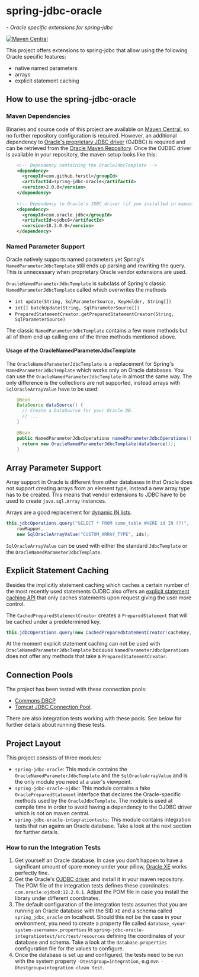 # spring-jdbc-oracle
*- Oracle specific extensions for spring-jdbc*

[![Maven Central](https://maven-badges.herokuapp.com/maven-central/com.github.ferstl/spring-jdbc-oracle/badge.svg)](https://maven-badges.herokuapp.com/maven-central/com.github.ferstl/spring-jdbc-oracle)

This project offers extensions to spring-jdbc that allow using the following Oracle specific features:

* native named parameters
* arrays
* explicit statement caching


## How to use the spring-jdbc-oracle

### Maven Dependencies
Binaries and source code of this project are available on [Maven Central](http://central.maven.org/maven2/com/github/ferstl/spring-jdbc-oracle/), so no further repository configuration is required. However, an additional dependency to [Oracle's proprietary JDBC driver](https://www.oracle.com/technetwork/database/application-development/jdbc/downloads/index.html) (OJDBC) is required and can be retrieved from the [Oracle Maven Repository](https://blogs.oracle.com/dev2dev/get-oracle-jdbc-drivers-and-ucp-from-oracle-maven-repository-without-ides). Once the OJDBC driver is available in your repository, the maven setup looks like this:

```xml
    <!-- Dependency containing the OracleJdbcTemplate -->
    <dependency>
      <groupId>com.github.ferstl</groupId>
      <artifactId>spring-jdbc-oracle</artifactId>
      <version>2.0.0</version>
    </dependency>
    
    <!-- Dependency to Oracle's JDBC driver (if you installed in manually the coordinates may differ). -->
    <dependency>
      <groupId>com.oracle.jdbc</groupId>
      <artifactId>ojdbc8</artifactId>
      <version>18.3.0.0</version>
    </dependency>
```

### Named Parameter Support

Oracle natively supports named parameters yet Spring's `NamedParameterJdbcTemplate` still ends up parsing and rewriting the query. This is unnecessary when proprietary Oracle vendor extensions are used.

`OracleNamedParameterJdbcTemplate` is subclass of Spring's classic `NamedParameterJdbcTemplate` called which overwrites the methods
* `int update(String, SqlParameterSource, KeyHolder, String[])`
* `int[] batchUpdate(String, SqlParameterSource[])`
* `PreparedStatementCreator.getPreparedStatementCreator(String, SqlParameterSource)`

The classic `NamedParameterJdbcTemplate` contains a few more methods but all of them end up calling one of the three methods mentioned above.


#### Usage of the OracleNamedParameterJdbcTemplate

The `OracleNamedParameterJdbcTemplate` is a replacement for Spring's `NamedParameterJdbcTemplate` which works only on Oracle databases. You can use the `OracleNamedParameterJdbcTemplate` in almost the same way. The only difference is the collections are not supported, instead arrays with `SqlOracleArrayValue` have to be used:

```java
    @Bean
    DataSource dataSource() {
      // Create a DataSource for your Oracle DB.
      // ...
    }
    
    @Bean
    public NamedParameterJdbcOperations namedParameterJdbcOperations() {
      return new OracleNamedParameterJdbcTemplate(dataSource());
    }
```


## Array Parameter Support

Array support in Oracle is different from other databases in that Oracle does not support creating arrays from an element type, instead a new array type has to be created. This means that vendor extensions to JDBC have to be used to create `java.sql.Array` instances.

Arrays are a good replacement for [dynamic IN lists](https://blog.jooq.org/2018/04/13/when-using-bind-variables-is-not-enough-dynamic-in-lists/).

```java
this.jdbcOperations.query("SELECT * FROM some_table WHERE id IN (?)",
    rowMapper,
    new SqlOracleArrayValue("CUSTOM_ARRAY_TYPE", ids);
```

`SqlOracleArrayValue` can be used with either the standard `JdbcTemplate` or the `OracleNamedParameterJdbcTemplate`.

## Explicit Statement Caching

Besides the implicitly statement caching which caches a certain number of the most recently used statements OJDBC also offers an [explicit statement caching API](https://docs.oracle.com/en/database/oracle/oracle-database/18/jjdbc/statement-and-resultset-caching.html#GUID-DFBC7F09-5F27-42E1-8044-24733A6AE5F8) that only caches statements upon request giving the user more control.

The `CachedPreparedStatementCreator` creates a `PreparedStatement` that will be cached under a predetermined key.

```java
this.jdbcOperations.query(new CachedPreparedStatementCreator(cacheKey, SQL), rowMapper);
```

At the moment explicit statement caching can not be used with `OracleNamedParameterJdbcTemplate` because `NamedParameterJdbcOperations` does not offer any methods that take a `PreparedStatementCreator`.

## Connection Pools

The project has been tested with these connection pools:
* [Commons DBCP](https://commons.apache.org/proper/commons-dbcp/)
* [Tomcat JDBC Connection Pool](https://tomcat.apache.org/tomcat-9.0-doc/jdbc-pool.html).

There are also integration tests working with these pools. See below for further details about running these tests.


## Project Layout
This project consists of three modules:
* `spring-jdbc-oracle`: This module contains the `OracleNamedParameterJdbcTemplate` and the `SqlOracleArrayValue` and is the only module you need at a user's viewpoint.
* `spring-jdbc-oracle-ojdbc`: This module contains a fake `OraclePreparedStatement` interface that declares the Oracle-specific methods used by the `OracleJdbcTemplate`. The module is used at compile time in order to avoid having a dependency to the OJDBC driver which is not on maven central.
* `spring-jdbc-oracle-integrationtests`: This module contains integration tests that run agains an Oracle database. Take a look at the next section for further details.

### How to run the Integration Tests
1. Get yourself an Oracle database. In case you don't happen to have a significant amount of spare money under your pillow, [Oracle XE](http://www.oracle.com/technetwork/products/express-edition/overview/index.html) works perfectly fine.
1. Get the Oracle's [OJDBC driver](https://www.oracle.com/technetwork/database/application-development/jdbc/downloads/index.html) and install it in your maven repository. The POM file of the integration tests defines these coordinates: `com.oracle:ojdbc8:12.2.0.1`. Adjust the POM file in case you install the library under different coordinates.
1. The default configuration of the integration tests assumes that you are running an Oracle database with the SID `XE` and a schema called `spring_jdbc_oracle` on localhost. Should this not be the case in your environment, you need to create a property file called `database_<your-system-username>.properties` in `spring-jdbc-oracle-integrationtest/src/test/resources` defining the coordinates of your database and schema. Take a look at the `database.properties` configuration file for the values to configure.
1. Once the database is set up and configured, the tests need to be run with the system property `-Dtestgroup=integration`, e.g `mvn -Dtestgroup=integration clean test`.


